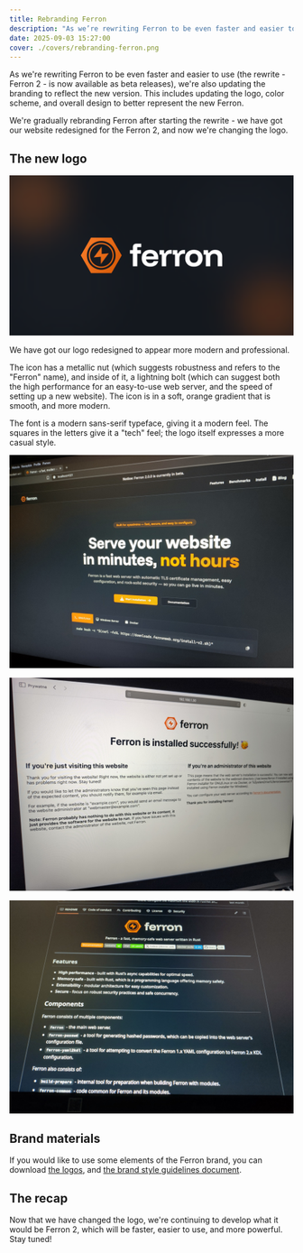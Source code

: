 ```yaml
---
title: Rebranding Ferron
description: "As we’re rewriting Ferron to be even faster and easier to use, we’re also updating the branding to reflect the new version."
date: 2025-09-03 15:27:00
cover: ./covers/rebranding-ferron.png
---
```


As we're rewriting Ferron to be even faster and easier to use (the rewrite - Ferron 2 - is now available as beta releases), we're also updating the branding to reflect the new version. This includes updating the logo, color scheme, and overall design to better represent the new Ferron.

We're gradually rebranding Ferron after starting the rewrite - we have got our website redesigned for the Ferron 2, and now we're changing the logo.

## The new logo

![New Ferron logo](./img/ferron-new-logo.png)

We have got our logo redesigned to appear more modern and professional.

The icon has a metallic nut (which suggests robustness and refers to the "Ferron" name), and inside of it, a lightning bolt (which can suggest both the high performance for an easy-to-use web server, and the speed of setting up a new website). The icon is in a soft, orange gradient that is smooth, and more modern.

The font is a modern sans-serif typeface, giving it a modern feel. The squares in the letters give it a "tech" feel; the logo itself expresses a more casual style.

![The Ferron website mockup with the new branding](./img/ferron-new-logo-website.jpg)

![The "Ferron is installed successfully" page mockup with the new logo](./img/ferron-new-logo-default-page.jpg)

![The Ferron GitHub repository read-me mockup with the new logo](./img/ferron-new-logo-github.jpg)

## Brand materials

If you would like to use some elements of the Ferron brand, you can download [the logos](https://downloads.ferronweb.org/brand/logos.zip), and [the brand style guidelines document](https://downloads.ferronweb.org/brand/brand-style-guidelines.pdf).

## The recap

Now that we have changed the logo, we're continuing to develop what it would be Ferron 2, which will be faster, easier to use, and more powerful. Stay tuned!
